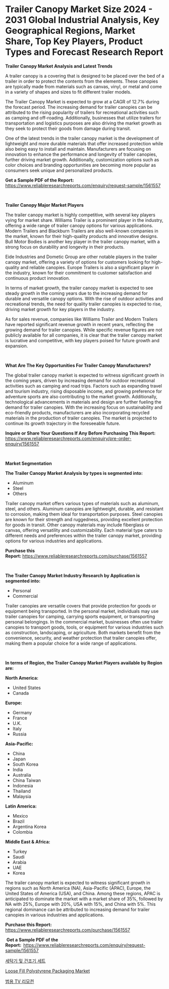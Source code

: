 <p><h1>Trailer Canopy Market Size 2024 - 2031 Global Industrial Analysis, Key Geographical Regions, Market Share, Top Key Players, Product Types and Forecast Research Report</h1></p><p><strong>Trailer Canopy Market Analysis and Latest Trends</strong></p>
<p><p>A trailer canopy is a covering that is designed to be placed over the bed of a trailer in order to protect the contents from the elements. These canopies are typically made from materials such as canvas, vinyl, or metal and come in a variety of shapes and sizes to fit different trailer models.</p><p>The Trailer Canopy Market is expected to grow at a CAGR of 12.7% during the forecast period. The increasing demand for trailer canopies can be attributed to the rising popularity of trailers for recreational activities such as camping and off-roading. Additionally, businesses that utilize trailers for transportation and logistics purposes are also driving the market growth as they seek to protect their goods from damage during transit.</p><p>One of the latest trends in the trailer canopy market is the development of lightweight and more durable materials that offer increased protection while also being easy to install and maintain. Manufacturers are focusing on innovation to enhance the performance and longevity of trailer canopies, further driving market growth. Additionally, customization options such as color choices and branding opportunities are becoming more popular as consumers seek unique and personalized products.</p></p>
<p><strong>Get a Sample PDF of the Report:&nbsp;</strong> <a href="https://www.reliableresearchreports.com/enquiry/request-sample/1561557">https://www.reliableresearchreports.com/enquiry/request-sample/1561557</a></p>
<p>&nbsp;</p>
<p><strong>Trailer Canopy Major Market Players</strong></p>
<p><p>The trailer canopy market is highly competitive, with several key players vying for market share. Williams Trailer is a prominent player in the industry, offering a wide range of trailer canopy options for various applications. Modern Trailers and Blackburn Trailers are also well-known companies in the market, known for their high-quality products and innovative designs. Bull Motor Bodies is another key player in the trailer canopy market, with a strong focus on durability and longevity in their products.</p><p>Eide Industries and Dometic Group are other notable players in the trailer canopy market, offering a variety of options for customers looking for high-quality and reliable canopies. Europe Trailers is also a significant player in the industry, known for their commitment to customer satisfaction and continuous product innovation.</p><p>In terms of market growth, the trailer canopy market is expected to see steady growth in the coming years due to the increasing demand for durable and versatile canopy options. With the rise of outdoor activities and recreational trends, the need for quality trailer canopies is expected to rise, driving market growth for key players in the industry.</p><p>As for sales revenue, companies like Williams Trailer and Modern Trailers have reported significant revenue growth in recent years, reflecting the growing demand for trailer canopies. While specific revenue figures are not publicly available for all companies, it is clear that the trailer canopy market is lucrative and competitive, with key players poised for future growth and expansion.</p></p>
<p>&nbsp;</p>
<p><strong>What Are The Key Opportunities For Trailer Canopy Manufacturers?</strong></p>
<p><p>The global trailer canopy market is expected to witness significant growth in the coming years, driven by increasing demand for outdoor recreational activities such as camping and road trips. Factors such as expanding travel and tourism industry, rising disposable income, and growing preference for adventure sports are also contributing to the market growth. Additionally, technological advancements in materials and design are further fueling the demand for trailer canopies. With the increasing focus on sustainability and eco-friendly products, manufacturers are also incorporating recycled materials in the production of trailer canopies. The market is projected to continue its growth trajectory in the foreseeable future.</p></p>
<p><strong>Inquire or Share Your Questions If Any Before Purchasing This Report:</strong> <a href="https://www.reliableresearchreports.com/enquiry/pre-order-enquiry/1561557">https://www.reliableresearchreports.com/enquiry/pre-order-enquiry/1561557</a></p>
<p>&nbsp;</p>
<p><strong>Market Segmentation</strong></p>
<p><strong>The Trailer Canopy Market Analysis by types is segmented into:</strong></p>
<p><ul><li>Aluminum</li><li>Steel</li><li>Others</li></ul></p>
<p><p>Trailer canopy market offers various types of materials such as aluminum, steel, and others. Aluminum canopies are lightweight, durable, and resistant to corrosion, making them ideal for transportation purposes. Steel canopies are known for their strength and ruggedness, providing excellent protection for goods in transit. Other canopy materials may include fiberglass or canvas, offering versatility and customizability. Each material type caters to different needs and preferences within the trailer canopy market, providing options for various industries and applications.</p></p>
<p><strong>Purchase this Report:&nbsp;</strong><a href="https://www.reliableresearchreports.com/purchase/1561557">https://www.reliableresearchreports.com/purchase/1561557</a></p>
<p>&nbsp;</p>
<p><strong>The Trailer Canopy Market Industry Research by Application is segmented into:</strong></p>
<p><ul><li>Personal</li><li>Commercial</li></ul></p>
<p><p>Trailer canopies are versatile covers that provide protection for goods or equipment being transported. In the personal market, individuals may use trailer canopies for camping, carrying sports equipment, or transporting personal belongings. In the commercial market, businesses often use trailer canopies to transport goods, tools, or equipment for various industries such as construction, landscaping, or agriculture. Both markets benefit from the convenience, security, and weather protection that trailer canopies offer, making them a popular choice for a wide range of applications.</p></p>
<p>&nbsp;</p>
<p><strong>In terms of Region, the Trailer Canopy Market Players available by Region are:</strong></p>
<p>
    <p> <strong> North America: </strong>
        <ul>
            <li>United States</li>
            <li>Canada</li>
        </ul>
        </p> 
    <p> <strong> Europe: </strong>
        <ul>
            <li>Germany</li>
            <li>France</li>
            <li>U.K.</li>
            <li>Italy</li>
            <li>Russia</li>
        </ul>
        </p> 
    <p> <strong> Asia-Pacific: </strong>
        <ul>
            <li>China</li>
            <li>Japan</li>
            <li>South Korea</li>
            <li>India</li>
            <li>Australia</li>
            <li>China Taiwan</li>
            <li>Indonesia</li>
            <li>Thailand</li>
            <li>Malaysia</li>
        </ul>
        </p> 
    <p> <strong> Latin America: </strong>
        <ul>
            <li>Mexico</li>
            <li>Brazil</li>
            <li>Argentina Korea</li>
            <li>Colombia</li>
        </ul>
        </p> 
    <p> <strong> Middle East & Africa: </strong>
        <ul>
            <li>Turkey</li>
            <li>Saudi</li>
            <li>Arabia</li>
            <li>UAE</li>
            <li>Korea</li>
        </ul>
    </p>
    </p>
<p><p>The trailer canopy market is expected to witness significant growth in regions such as North America (NA), Asia-Pacific (APAC), Europe, the United States of America (USA), and China. Among these regions, APAC is anticipated to dominate the market with a market share of 35%, followed by NA with 25%, Europe with 20%, USA with 15%, and China with 5%. This regional dominance can be attributed to increasing demand for trailer canopies in various industries and applications.</p></p>
<p><strong>Purchase this Report: </strong><a href="https://www.reliableresearchreports.com/purchase/1561557">https://www.reliableresearchreports.com/purchase/1561557</a></p>
<p>&nbsp;<strong>Get a Sample PDF of the Report:&nbsp;&nbsp;</strong><a href="https://www.reliableresearchreports.com/enquiry/request-sample/1561557">https://www.reliableresearchreports.com/enquiry/request-sample/1561557</a></p>
<p><strong></strong></p>
<p><p><a href="https://medium.com/@bentleemidoriestelle7o/%EC%84%B8%ED%83%81%EA%B8%B0%EC%99%80-%EA%B1%B4%EC%A1%B0%EA%B8%B0-%EC%84%B8%ED%8A%B8-%EC%8B%9C%EC%9E%A5-%EC%A2%85%EB%A5%98-%EC%9D%91%EC%9A%A9-%EB%B0%8F-%EC%A7%80%EB%A6%AC%EC%97%90-%EB%8C%80%ED%95%9C-%ED%8F%AC%EA%B4%84%EC%A0%81%EC%9D%B8-%ED%8F%89%EA%B0%80-7e9deefbb28d">세탁기 및 건조기 세트</a></p><p><a href="https://view.publitas.com/reportprime-1/loose-fill-polystyrene-packaging-market-share-market-new-trends-analysis-report-by-type-by-application-by-end-use-by-region-and-segment-forecasts-2023-2030/">Loose Fill Polystyrene Packaging Market</a></p><p><a href="https://medium.com/@bentleemidoriestelle7o/%ED%86%B5%ED%95%A9-tv-%EC%9B%90%EA%B2%A9-%EC%A0%9C%EC%96%B4-%EC%8B%9C%EC%9E%A5-%EC%9C%A0%ED%98%95-%EC%9D%91%EC%9A%A9-%EB%B0%8F-%EC%A7%80%EB%A6%AC%EC%97%90-%EB%8C%80%ED%95%9C-%EC%A2%85%ED%95%A9-%ED%8F%89%EA%B0%80-d4c31a97d1ad">범용 TV 리모컨</a></p></p>